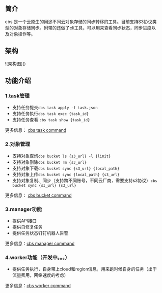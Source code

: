 ## 简介
cbs 是一个云原生的用途不同云对象存储的同步转移的工具。目前支持S3协议类型的对象存储同步。附带的还做了cli工具，可以用来查看同步状态，同步进度以及对象操作等。
## 架构
![架构图](）
## 功能介绍
### 1.task管理
- 支持任务提交`cbs task apply -f task.json`
- 支持任务执行`cbs task exec {task_id}`
- 支持任务查看 `cbs task show {task_id}`

更多信息： [cbs task command](./docs/cbs-task.md)
### 2.对象管理

- 支持对象查询`cbs bucket ls {s3_url} -l {limit}`
- 支持对象删除`cbs bucket rm {s3_url}`
- 支持对象下载`cbs bucket sync {s3_url} {local_path}`
- 支持对象上传`cbs bucket sync {local_path} {s3_url}`
- 支持对象复制、同步（支持跨不同账号，不同云厂商，需要支持s3协议）`cbs bucket sync {s3_url} {s3_url}`

更多信息： [cbs bucket command](./docs/cbs-bucket.md)
### 3.manager功能
- 提供API接口
- 提供自修复任务
- 提供任务状态钉钉机器人告警

更多信息：[cbs manager command](./docs/cbs-manager.md)

### 4.worker功能（开发中。。。）
- 提供任务执行，自身带上cloud和region信息，用来跑时候自身的任务（出于流量费用，网络速度的考虑）

更多信息：[cbs worker command](./docs/cbs-worker.md)

